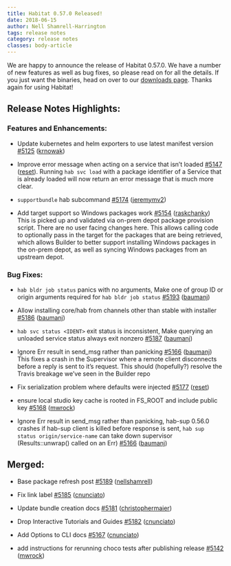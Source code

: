 ```yaml
---
title: Habitat 0.57.0 Released!
date: 2018-06-15
author: Nell Shamrell-Harrington
tags: release notes
category: release notes
classes: body-article
---
```


We are happy to announce the release of Habitat 0.57.0. We have a number of new features as well as bug fixes, so please read on for all the details. If you just want the binaries, head on over to our [downloads page](https://www.habitat.sh/docs/using-habitat/#install-habitat). Thanks again for using Habitat!

## Release Notes Highlights:

### Features and Enhancements:

* Update kubernetes and helm exporters to use latest manifest version [#5125](https://github.com/habitat-sh/habitat/pull/5125) ([krnowak](https://github.com/krnowak))

* Improve error message when acting on a service that isn’t loaded [#5147](https://github.com/habitat-sh/habitat/pull/5147) ([reset](https://github.com/reset)). Running `hab svc load` with a package identifier of a Service that is already loaded will now return an error message that is much more clear.

* `supportbundle` hab subcommand [#5174](https://github.com/habitat-sh/habitat/pull/5174) ([jeremymv2](https://github.com/jeremymv2))

* Add target support so Windows packages work [#5154](https://github.com/habitat-sh/habitat/pull/5154) ([raskchanky](https://github.com/raskchanky))
This is picked up and validated via on-prem depot package provision script.  There are no user facing changes here.  This allows calling code to optionally pass in the target for the packages that are being retrieved, which allows Builder to better support installing Windows packages in the on-prem depot, as well as syncing Windows packages from an upstream depot.

### Bug Fixes:

* `hab bldr job status` panics with no arguments, Make one of group ID or origin arguments required for `hab bldr job status` [#5193](https://github.com/habitat-sh/habitat/pull/5193) ([baumanj](https://github.com/baumanj))

* Allow installing core/hab from channels other than stable with installer [#5186](https://github.com/habitat-sh/habitat/pull/5186) ([baumanj](https://github.com/baumanj))

* `hab svc status <IDENT>` exit status is inconsistent, Make querying an unloaded service status always exit nonzero [#5187](https://github.com/habitat-sh/habitat/pull/5187) ([baumanj](https://github.com/baumanj))

* Ignore Err result in send_msg rather than panicking [#5166](https://github.com/habitat-sh/habitat/pull/5166) ([baumanj](https://github.com/baumanj))
This fixes a crash in the Supervisor where a remote client disconnects before a reply is sent to it’s request. This should (hopefully?) resolve the Travis breakage we’ve seen in the Builder repo

* Fix serialization problem where defaults were injected [#5177](https://github.com/habitat-sh/habitat/pull/5177) ([reset](https://github.com/reset))

* ensure local studio key cache is rooted in FS_ROOT and include public key [#5168](https://github.com/habitat-sh/habitat/pull/5168) ([mwrock](https://github.com/mwrock))

* Ignore Err result in send_msg rather than panicking, hab-sup 0.56.0 crashes if hab-sup client is killed before response is sent, `hab sup status origin/service-name` can take down supervisor (Results::unwrap() called on an Err)
[#5166](https://github.com/habitat-sh/habitat/pull/5166) ([baumanj](https://github.com/baumanj))

## Merged:

* Base package refresh post [#5189](https://github.com/habitat-sh/habitat/pull/5189)
([nellshamrell](https://github.com/nellshamrell))

* Fix link label [#5185](https://github.com/habitat-sh/habitat/pull/5185) ([cnunciato](https://github.com/cnunciato))

* Update bundle creation docs [#5181](https://github.com/habitat-sh/habitat/pull/5181) ([christophermaier](https://github.com/christophermaier))

* Drop Interactive Tutorials and Guides [#5182](https://github.com/habitat-sh/habitat/pull/5182) ([cnunciato](https://github.com/cnunciato))

* Add Options to CLI docs [#5167](https://github.com/habitat-sh/habitat/pull/5167) ([cnunciato](https://github.com/cnunciato))

* add instructions for rerunning choco tests after publishing release [#5142](https://github.com/habitat-sh/habitat/pull/5142) ([mwrock](https://github.com/mwrock))
